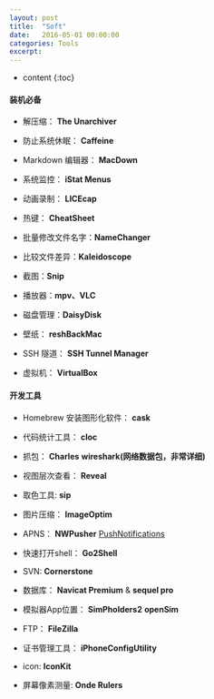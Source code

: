 ```yaml
---
layout: post
title:  "Soft"
date:   2016-05-01 00:00:00
categories: Tools
excerpt: 
---
```


* content
{:toc}

#### 装机必备

- 解压缩： **The Unarchiver**

- 防止系统休眠： **Caffeine**

- Markdown 编辑器： **MacDown**

- 系统监控： **iStat Menus**

- 动画录制： **LICEcap**

- 热键： **CheatSheet**

- 批量修改文件名字：**NameChanger**

- 比较文件差异：**Kaleidoscope**

- 截图：**Snip**

- 播放器：**mpv、VLC**

- 磁盘管理：**DaisyDisk**

- 壁纸： **reshBackMac**

- SSH 隧道： **SSH Tunnel Manager**

- 虚拟机： **VirtualBox**

#### 开发工具

- Homebrew 安装图形化软件： **cask**

- 代码统计工具： **cloc**

- 抓包： **Charles** **wireshark(网络数据包，非常详细)**

- 视图层次查看： **Reveal**

- 取色工具: **sip**

- 图片压缩： **ImageOptim**

- APNS： **NWPusher**  [PushNotifications](https://github.com/onmyway133/PushNotifications)

- 快速打开shell： **Go2Shell** 

- SVN: **Cornerstone**

- 数据库： **Navicat Premium** & **sequel pro**

- 模拟器App位置： **SimPholders2** **openSim**

- FTP： **FileZilla**

- 证书管理工具： **iPhoneConfigUtility**

- icon: **IconKit**

- 屏幕像素测量: **Onde Rulers**
